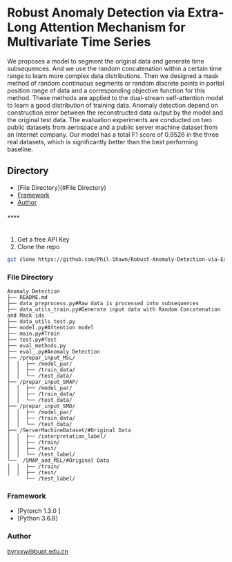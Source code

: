 

# Robust Anomaly Detection via Extra-Long Attention Mechanism for Multivariate Time Series

We proposes  a  model  to  segment  the  original  data  and  generate time  subsequences. And we use  the  random  concatenation  within  a certain time range to learn more complex data distributions. Then we  designed  a  mask  method  of  random  continuous  segments  or random  discrete  points  in  partial  position  range  of  data  and  a corresponding objective function for this method. These methods are  applied  to  the  dual-stream  self-attention  model  to  learn  a good  distribution  of  training  data.  Anomaly  detection  depend on  construction  error  between  the  reconstructed  data  output  by the model and the original test data. The evaluation experiments are conducted on two public datasets from aerospace and a public server  machine  dataset  from  an  Internet  company.  Our  model has a total F1 score of 0.9526 in the three real datasets, which is significantly  better  than  the  best  performing  baseline.


## Directory

- [File Directory](#File Directory)
- [Framework](#Framework)
- [Author](#Author)

###### ****

1. Get a free API Key 
2. Clone the repo

```sh
git clone https://github.com/Phil-Shawn/Robust-Anomaly-Detection-via-Extra-Long-Attention-Mechanism-for-Multivariate-Time-Series.git
```

### File Directory
```
Anomaly Detection
├── README.md
├── data_preprocess.py#Raw data is processed into subsequences
├── data_utils_train.py#Generate input data with Random Concatenation and Mask ids
├── data_utils_test.py
├── model.py#Attention model
├── main.py#Train
├── test.py#Test
├── eval_methods.py
├── eval_.py#Anomaly Detection
├── /prepar_input_MSL/
│  │  ├── /model_par/
│  │  ├── /train_data/
│  │  └── /test_data/
├── /prepar_input_SMAP/
│  │  ├── /model_par/
│  │  ├── /train_data/
│  │  └── /test_data/
├── /prepar_input_SMD/
│  │  ├── /model_par/
│  │  ├── /train_data/
│  │  └── /test_data/
├── /ServerMachineDataset/#Original Data
│  │  ├── /interpretation_label/
│  │  ├── /train/
│  │  ├── /test/
│  │  └── /test_label/
└──  /SMAP_and_MSL/#Original Data
│  │  ├── /train/
│  │  ├── /test/
      └── /test_label/
```

### Framework

- [Pytorch 1.3.0 ]
- [Python 3.6.8]

### Author

byrxxw@bupt.edu.cn






